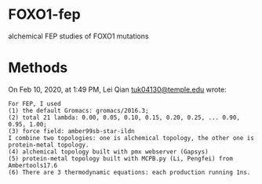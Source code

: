 # FOXO1-fep
alchemical FEP studies of FOXO1 mutations

# Methods

On Feb 10, 2020, at 1:49 PM, Lei Qian <tuk04130@temple.edu> wrote:

```
For FEP, I used 
(1) the default Gromacs: gromacs/2016.3; 
(2) total 21 lambda: 0.00, 0.05, 0.10, 0.15, 0.20, 0.25, ... 0.90, 0.95, 1.00;
(3) force field: amber99sb-star-ildn
I combine two topologies: one is alchemical topology, the other one is protein-metal topology.
(4) alchemical topology built with pmx webserver (Gapsys)
(5) protein-metal topology built with MCPB.py (Li, Pengfei) from Ambertools17.6
(6) There are 3 thermodynamic equations: each production running 1ns. 
```

